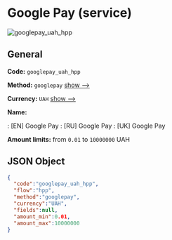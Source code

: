 
# Google Pay (service) 
![googlepay_uah_hpp](https://static.openfintech.io/payment_methods/googlepay_uah_hpp/logo.svg?w=400&c=v0.59.26#w200)  

## General 
 
**Code:** `googlepay_uah_hpp` 
 
**Method:** `googlepay` 
 [show -->](/payment-methods/googlepay/) 
 
**Currency:** `UAH` [show -->](/currencies/UAH/) 
 
**Name:** 
 
:	[EN] Google Pay 
:	[RU] Google Pay 
:	[UK] Google Pay 
 
**Amount limits:** from `0.01` to `10000000` UAH 

## JSON Object 

```json
{
  "code":"googlepay_uah_hpp",
  "flow":"hpp",
  "method":"googlepay",
  "currency":"UAH",
  "fields":null,
  "amount_min":0.01,
  "amount_max":10000000
}
```  
